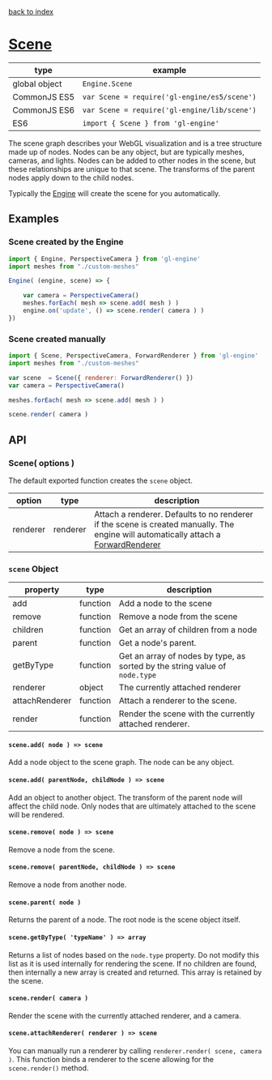 [back to index](./)
# [Scene](https://github.com/gl-engine/gl-engine/tree/master/lib/scene)

| type          | example |
| ------------- | --------------------------------------- |
| global object | `Engine.Scene`                            |
| CommonJS ES5  | `var Scene = require('gl-engine/es5/scene')` |
| CommonJS ES6  | `var Scene = require('gl-engine/lib/scene')` |
| ES6           | `import { Scene } from 'gl-engine'`          |

The scene graph describes your WebGL visualization and is a tree structure made up of nodes. Nodes can be any object, but are typically meshes, cameras, and lights. Nodes can be added to other nodes in the scene, but these relationships are unique to that scene. The transforms of the parent nodes apply down to the child nodes.

Typically the [Engine](./engine.md) will create the scene for you automatically.

## Examples

### Scene created by the Engine

```js
import { Engine, PerspectiveCamera } from 'gl-engine'
import meshes from "./custom-meshes"

Engine( (engine, scene) => {

	var camera = PerspectiveCamera()
	meshes.forEach( mesh => scene.add( mesh ) )
	engine.on('update', () => scene.render( camera ) )
})
```

### Scene created manually

```js
import { Scene, PerspectiveCamera, ForwardRenderer } from 'gl-engine'
import meshes from "./custom-meshes"

var scene  = Scene({ renderer: ForwardRenderer() })
var camera = PerspectiveCamera()

meshes.forEach( mesh => scene.add( mesh ) )

scene.render( camera )
```

## API

### Scene( options )

The default exported function creates the `scene` object. 

| option         | type         | description |
| -------------- | ------------ | ----------- |
| renderer       | renderer     | Attach a renderer. Defaults to no renderer if the scene is created manually. The engine will automatically attach a [ForwardRenderer](./renderer-forward.md) |

### `scene` Object

| property       | type         | description |
| -------------- | ------------ | ----------- |
| add            | function     | Add a node to the scene |
| remove         | function     | Remove a node from the scene |
| children       | function     | Get an array of children from a node |
| parent         | function     | Get a node's parent. |
| getByType      | function     | Get an array of nodes by type, as sorted by the string value of `node.type` |
| renderer       | object       | The currently attached renderer |
| attachRenderer | function     | Attach a renderer to the scene. |
| render         | function     | Render the scene with the currently attached renderer. |

#### `scene.add( node ) => scene`

Add a node object to the scene graph. The node can be any object.

#### `scene.add( parentNode, childNode ) => scene`

Add an object to another object. The transform of the parent node will affect the child node. Only nodes that are ultimately attached to the scene will be rendered. 

#### `scene.remove( node ) => scene`

Remove a node from the scene.

#### `scene.remove( parentNode, childNode ) => scene`

Remove a node from another node.

#### `scene.parent( node )`

Returns the parent of a node. The root node is the scene object itself.

#### `scene.getByType( 'typeName' ) => array`

Returns a list of nodes based on the `node.type` property. Do not modify this list as it is used internally for rendering the scene. If no children are found, then internally a new array is created and returned. This array is retained by the scene.

#### `scene.render( camera )`

Render the scene with the currently attached renderer, and a camera.

#### `scene.attachRenderer( renderer ) => scene`

You can manually run a renderer by calling `renderer.render( scene, camera )`. This function binds a renderer to the scene allowing for the `scene.render()` method.


